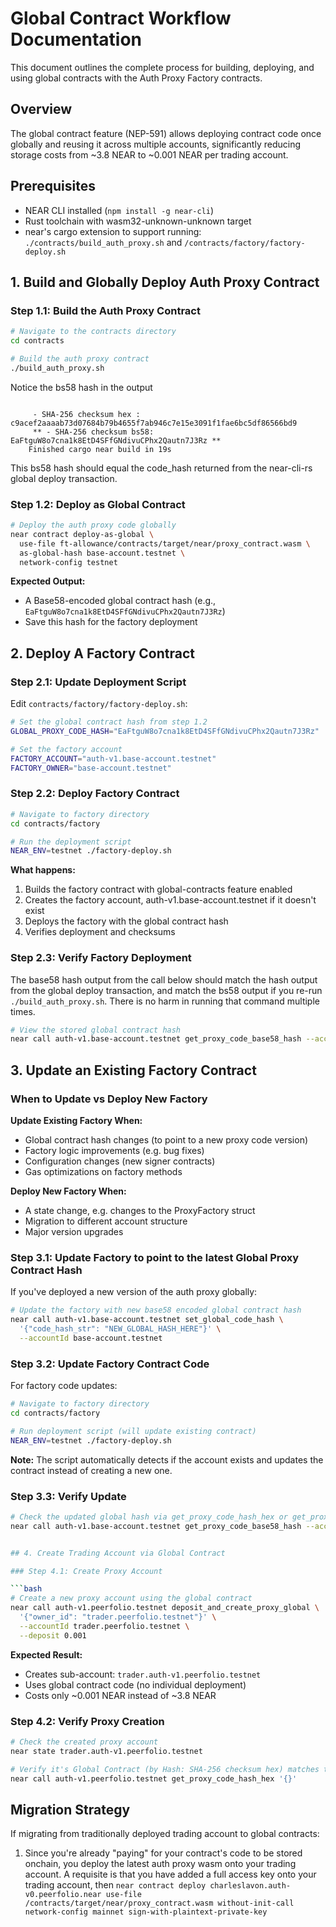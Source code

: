 # Global Contract Workflow Documentation

This document outlines the complete process for building, deploying, and using global contracts with the Auth Proxy Factory contracts.

## Overview

The global contract feature (NEP-591) allows deploying contract code once globally and reusing it across multiple accounts, significantly reducing storage costs from ~3.8 NEAR to ~0.001 NEAR per trading account.

## Prerequisites

- NEAR CLI installed (`npm install -g near-cli`)
- Rust toolchain with wasm32-unknown-unknown target
- near's cargo extension to support running: `./contracts/build_auth_proxy.sh` and `/contracts/factory/factory-deploy.sh`

## 1. Build and Globally Deploy Auth Proxy Contract

### Step 1.1: Build the Auth Proxy Contract

```bash
# Navigate to the contracts directory
cd contracts

# Build the auth proxy contract
./build_auth_proxy.sh
```

Notice the bs58 hash in the output
```

     - SHA-256 checksum hex : c9acef2aaaab73d07684b79b4655f7ab946c7e15e3091f1fae6bc5df86566bd9
     ** - SHA-256 checksum bs58: EaFtguW8o7cna1k8EtD4SFfGNdivuCPhx2Qautn7J3Rz **
    Finished cargo near build in 19s
```
This bs58 hash should equal the code_hash returned from the near-cli-rs global deploy transaction.

### Step 1.2: Deploy as Global Contract

```bash
# Deploy the auth proxy code globally
near contract deploy-as-global \
  use-file ft-allowance/contracts/target/near/proxy_contract.wasm \
  as-global-hash base-account.testnet \
  network-config testnet
```

**Expected Output:**
- A Base58-encoded global contract hash (e.g., `EaFtguW8o7cna1k8EtD4SFfGNdivuCPhx2Qautn7J3Rz`)
- Save this hash for the factory deployment


## 2. Deploy A Factory Contract

### Step 2.1: Update Deployment Script

Edit `contracts/factory/factory-deploy.sh`:

```bash
# Set the global contract hash from step 1.2
GLOBAL_PROXY_CODE_HASH="EaFtguW8o7cna1k8EtD4SFfGNdivuCPhx2Qautn7J3Rz"

# Set the factory account
FACTORY_ACCOUNT="auth-v1.base-account.testnet"
FACTORY_OWNER="base-account.testnet"
```

### Step 2.2: Deploy Factory Contract

```bash
# Navigate to factory directory
cd contracts/factory

# Run the deployment script
NEAR_ENV=testnet ./factory-deploy.sh
```

**What happens:**
1. Builds the factory contract with global-contracts feature enabled
2. Creates the factory account, auth-v1.base-account.testnet if it doesn't exist
3. Deploys the factory with the global contract hash
4. Verifies deployment and checksums

### Step 2.3: Verify Factory Deployment

The base58 hash output from the call below should match the hash output from the global deploy transaction, and match the bs58 output if you re-run `./build_auth_proxy.sh`. There is no harm in running that command multiple times.

```bash
# View the stored global contract hash
near call auth-v1.base-account.testnet get_proxy_code_base58_hash --accountId base-account.testnet
```


## 3. Update an Existing Factory Contract

### When to Update vs Deploy New Factory

**Update Existing Factory When:**
- Global contract hash changes (to point to a new proxy code version)
- Factory logic improvements (e.g. bug fixes)
- Configuration changes (new signer contracts)
- Gas optimizations on factory methods

**Deploy New Factory When:**
- A state change, e.g. changes to the ProxyFactory struct
- Migration to different account structure
- Major version upgrades

### Step 3.1: Update Factory to point to the latest Global Proxy Contract Hash

If you've deployed a new version of the auth proxy globally:

```bash
# Update the factory with new base58 encoded global contract hash
near call auth-v1.base-account.testnet set_global_code_hash \
  '{"code_hash_str": "NEW_GLOBAL_HASH_HERE"}' \
  --accountId base-account.testnet
```

### Step 3.2: Update Factory Contract Code

For factory code updates:

```bash
# Navigate to factory directory
cd contracts/factory

# Run deployment script (will update existing contract)
NEAR_ENV=testnet ./factory-deploy.sh
```

**Note:** The script automatically detects if the account exists and updates the contract instead of creating a new one.

### Step 3.3: Verify Update

```bash
# Check the updated global hash via get_proxy_code_hash_hex or get_proxy_code_base58_hash
near call auth-v1.base-account.testnet get_proxy_code_base58_hash --accountId base-account.testnet


## 4. Create Trading Account via Global Contract

### Step 4.1: Create Proxy Account

```bash
# Create a new proxy account using the global contract
near call auth-v1.peerfolio.testnet deposit_and_create_proxy_global \
  '{"owner_id": "trader.peerfolio.testnet"}' \
  --accountId trader.peerfolio.testnet \
  --deposit 0.001
```

**Expected Result:**
- Creates sub-account: `trader.auth-v1.peerfolio.testnet`
- Uses global contract code (no individual deployment)
- Costs only ~0.001 NEAR instead of ~3.8 NEAR

### Step 4.2: Verify Proxy Creation

```bash
# Check the created proxy account
near state trader.auth-v1.peerfolio.testnet

# Verify it's Global Contract (by Hash: SHA-256 checksum hex) matches the factory's hex hash of the bs58 code
near call auth-v1.peerfolio.testnet get_proxy_code_hash_hex '{}'
```

## Migration Strategy

If migrating from traditionally deployed trading account to global contracts:

1. Since you're already "paying" for your contract's code to be stored onchain, you deploy the latest auth proxy wasm onto your trading account. A requisite is that you have added a full access key onto your trading account, then `near contract deploy charleslavon.auth-v0.peerfolio.near use-file /contracts/target/near/proxy_contract.wasm without-init-call network-config mainnet sign-with-plaintext-private-key`
